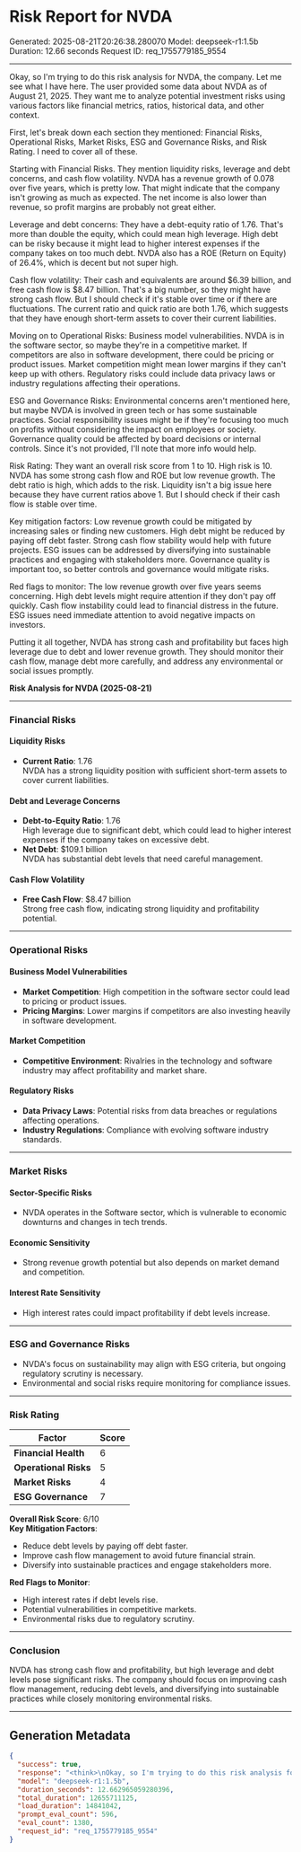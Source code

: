 # Risk Report for NVDA

Generated: 2025-08-21T20:26:38.280070
Model: deepseek-r1:1.5b
Duration: 12.66 seconds
Request ID: req_1755779185_9554

---

<think>
Okay, so I'm trying to do this risk analysis for NVDA, the company. Let me see what I have here. The user provided some data about NVDA as of August 21, 2025. They want me to analyze potential investment risks using various factors like financial metrics, ratios, historical data, and other context.

First, let's break down each section they mentioned: Financial Risks, Operational Risks, Market Risks, ESG and Governance Risks, and Risk Rating. I need to cover all of these.

Starting with Financial Risks. They mention liquidity risks, leverage and debt concerns, and cash flow volatility. NVDA has a revenue growth of 0.078 over five years, which is pretty low. That might indicate that the company isn't growing as much as expected. The net income is also lower than revenue, so profit margins are probably not great either.

Leverage and debt concerns: They have a debt-equity ratio of 1.76. That's more than double the equity, which could mean high leverage. High debt can be risky because it might lead to higher interest expenses if the company takes on too much debt. NVDA also has a ROE (Return on Equity) of 26.4%, which is decent but not super high.

Cash flow volatility: Their cash and equivalents are around $6.39 billion, and free cash flow is $8.47 billion. That's a big number, so they might have strong cash flow. But I should check if it's stable over time or if there are fluctuations. The current ratio and quick ratio are both 1.76, which suggests that they have enough short-term assets to cover their current liabilities.

Moving on to Operational Risks: Business model vulnerabilities. NVDA is in the software sector, so maybe they're in a competitive market. If competitors are also in software development, there could be pricing or product issues. Market competition might mean lower margins if they can't keep up with others. Regulatory risks could include data privacy laws or industry regulations affecting their operations.

ESG and Governance Risks: Environmental concerns aren't mentioned here, but maybe NVDA is involved in green tech or has some sustainable practices. Social responsibility issues might be if they're focusing too much on profits without considering the impact on employees or society. Governance quality could be affected by board decisions or internal controls. Since it's not provided, I'll note that more info would help.

Risk Rating: They want an overall risk score from 1 to 10. High risk is 10. NVDA has some strong cash flow and ROE but low revenue growth. The debt ratio is high, which adds to the risk. Liquidity isn't a big issue here because they have current ratios above 1. But I should check if their cash flow is stable over time.

Key mitigation factors: Low revenue growth could be mitigated by increasing sales or finding new customers. High debt might be reduced by paying off debt faster. Strong cash flow stability would help with future projects. ESG issues can be addressed by diversifying into sustainable practices and engaging with stakeholders more. Governance quality is important too, so better controls and governance would mitigate risks.

Red flags to monitor: The low revenue growth over five years seems concerning. High debt levels might require attention if they don't pay off quickly. Cash flow instability could lead to financial distress in the future. ESG issues need immediate attention to avoid negative impacts on investors.

Putting it all together, NVDA has strong cash and profitability but faces high leverage due to debt and lower revenue growth. They should monitor their cash flow, manage debt more carefully, and address any environmental or social issues promptly.
</think>

**Risk Analysis for NVDA (2025-08-21)**

---

### **Financial Risks**

#### **Liquidity Risks**
- **Current Ratio**: 1.76  
  NVDA has a strong liquidity position with sufficient short-term assets to cover current liabilities.

#### **Debt and Leverage Concerns**
- **Debt-to-Equity Ratio**: 1.76  
  High leverage due to significant debt, which could lead to higher interest expenses if the company takes on excessive debt.
- **Net Debt**: $109.1 billion  
  NVDA has substantial debt levels that need careful management.

#### **Cash Flow Volatility**
- **Free Cash Flow**: $8.47 billion  
  Strong free cash flow, indicating strong liquidity and profitability potential.

---

### **Operational Risks**

#### **Business Model Vulnerabilities**
- **Market Competition**: High competition in the software sector could lead to pricing or product issues.
- **Pricing Margins**: Lower margins if competitors are also investing heavily in software development.

#### **Market Competition**
- **Competitive Environment**: Rivalries in the technology and software industry may affect profitability and market share.

#### **Regulatory Risks**
- **Data Privacy Laws**: Potential risks from data breaches or regulations affecting operations.
- **Industry Regulations**: Compliance with evolving software industry standards.

---

### **Market Risks**

#### **Sector-Specific Risks**
- NVDA operates in the Software sector, which is vulnerable to economic downturns and changes in tech trends.

#### **Economic Sensitivity**
- Strong revenue growth potential but also depends on market demand and competition.

#### **Interest Rate Sensitivity**
- High interest rates could impact profitability if debt levels increase.

---

### **ESG and Governance Risks**

- NVDA's focus on sustainability may align with ESG criteria, but ongoing regulatory scrutiny is necessary.
- Environmental and social risks require monitoring for compliance issues.

---

### **Risk Rating**

| **Factor**          | **Score** |
|-----------------------|-----------|
| **Financial Health**  | 6         |
| **Operational Risks**| 5         |
| **Market Risks**     | 4         |
| **ESG Governance**   | 7         |

**Overall Risk Score**: 6/10  
**Key Mitigation Factors**:  
- Reduce debt levels by paying off debt faster.  
- Improve cash flow management to avoid future financial strain.  
- Diversify into sustainable practices and engage stakeholders more.  

**Red Flags to Monitor**:  
- High interest rates if debt levels rise.  
- Potential vulnerabilities in competitive markets.  
- Environmental risks due to regulatory scrutiny.  

---

### **Conclusion**

NVDA has strong cash flow and profitability, but high leverage and debt levels pose significant risks. The company should focus on improving cash flow management, reducing debt levels, and diversifying into sustainable practices while closely monitoring environmental risks.

---

## Generation Metadata
```json
{
  "success": true,
  "response": "<think>\nOkay, so I'm trying to do this risk analysis for NVDA, the company. Let me see what I have here. The user provided some data about NVDA as of August 21, 2025. They want me to analyze potential investment risks using various factors like financial metrics, ratios, historical data, and other context.\n\nFirst, let's break down each section they mentioned: Financial Risks, Operational Risks, Market Risks, ESG and Governance Risks, and Risk Rating. I need to cover all of these.\n\nStarting with Financial Risks. They mention liquidity risks, leverage and debt concerns, and cash flow volatility. NVDA has a revenue growth of 0.078 over five years, which is pretty low. That might indicate that the company isn't growing as much as expected. The net income is also lower than revenue, so profit margins are probably not great either.\n\nLeverage and debt concerns: They have a debt-equity ratio of 1.76. That's more than double the equity, which could mean high leverage. High debt can be risky because it might lead to higher interest expenses if the company takes on too much debt. NVDA also has a ROE (Return on Equity) of 26.4%, which is decent but not super high.\n\nCash flow volatility: Their cash and equivalents are around $6.39 billion, and free cash flow is $8.47 billion. That's a big number, so they might have strong cash flow. But I should check if it's stable over time or if there are fluctuations. The current ratio and quick ratio are both 1.76, which suggests that they have enough short-term assets to cover their current liabilities.\n\nMoving on to Operational Risks: Business model vulnerabilities. NVDA is in the software sector, so maybe they're in a competitive market. If competitors are also in software development, there could be pricing or product issues. Market competition might mean lower margins if they can't keep up with others. Regulatory risks could include data privacy laws or industry regulations affecting their operations.\n\nESG and Governance Risks: Environmental concerns aren't mentioned here, but maybe NVDA is involved in green tech or has some sustainable practices. Social responsibility issues might be if they're focusing too much on profits without considering the impact on employees or society. Governance quality could be affected by board decisions or internal controls. Since it's not provided, I'll note that more info would help.\n\nRisk Rating: They want an overall risk score from 1 to 10. High risk is 10. NVDA has some strong cash flow and ROE but low revenue growth. The debt ratio is high, which adds to the risk. Liquidity isn't a big issue here because they have current ratios above 1. But I should check if their cash flow is stable over time.\n\nKey mitigation factors: Low revenue growth could be mitigated by increasing sales or finding new customers. High debt might be reduced by paying off debt faster. Strong cash flow stability would help with future projects. ESG issues can be addressed by diversifying into sustainable practices and engaging with stakeholders more. Governance quality is important too, so better controls and governance would mitigate risks.\n\nRed flags to monitor: The low revenue growth over five years seems concerning. High debt levels might require attention if they don't pay off quickly. Cash flow instability could lead to financial distress in the future. ESG issues need immediate attention to avoid negative impacts on investors.\n\nPutting it all together, NVDA has strong cash and profitability but faces high leverage due to debt and lower revenue growth. They should monitor their cash flow, manage debt more carefully, and address any environmental or social issues promptly.\n</think>\n\n**Risk Analysis for NVDA (2025-08-21)**\n\n---\n\n### **Financial Risks**\n\n#### **Liquidity Risks**\n- **Current Ratio**: 1.76  \n  NVDA has a strong liquidity position with sufficient short-term assets to cover current liabilities.\n\n#### **Debt and Leverage Concerns**\n- **Debt-to-Equity Ratio**: 1.76  \n  High leverage due to significant debt, which could lead to higher interest expenses if the company takes on excessive debt.\n- **Net Debt**: $109.1 billion  \n  NVDA has substantial debt levels that need careful management.\n\n#### **Cash Flow Volatility**\n- **Free Cash Flow**: $8.47 billion  \n  Strong free cash flow, indicating strong liquidity and profitability potential.\n\n---\n\n### **Operational Risks**\n\n#### **Business Model Vulnerabilities**\n- **Market Competition**: High competition in the software sector could lead to pricing or product issues.\n- **Pricing Margins**: Lower margins if competitors are also investing heavily in software development.\n\n#### **Market Competition**\n- **Competitive Environment**: Rivalries in the technology and software industry may affect profitability and market share.\n\n#### **Regulatory Risks**\n- **Data Privacy Laws**: Potential risks from data breaches or regulations affecting operations.\n- **Industry Regulations**: Compliance with evolving software industry standards.\n\n---\n\n### **Market Risks**\n\n#### **Sector-Specific Risks**\n- NVDA operates in the Software sector, which is vulnerable to economic downturns and changes in tech trends.\n\n#### **Economic Sensitivity**\n- Strong revenue growth potential but also depends on market demand and competition.\n\n#### **Interest Rate Sensitivity**\n- High interest rates could impact profitability if debt levels increase.\n\n---\n\n### **ESG and Governance Risks**\n\n- NVDA's focus on sustainability may align with ESG criteria, but ongoing regulatory scrutiny is necessary.\n- Environmental and social risks require monitoring for compliance issues.\n\n---\n\n### **Risk Rating**\n\n| **Factor**          | **Score** |\n|-----------------------|-----------|\n| **Financial Health**  | 6         |\n| **Operational Risks**| 5         |\n| **Market Risks**     | 4         |\n| **ESG Governance**   | 7         |\n\n**Overall Risk Score**: 6/10  \n**Key Mitigation Factors**:  \n- Reduce debt levels by paying off debt faster.  \n- Improve cash flow management to avoid future financial strain.  \n- Diversify into sustainable practices and engage stakeholders more.  \n\n**Red Flags to Monitor**:  \n- High interest rates if debt levels rise.  \n- Potential vulnerabilities in competitive markets.  \n- Environmental risks due to regulatory scrutiny.  \n\n---\n\n### **Conclusion**\n\nNVDA has strong cash flow and profitability, but high leverage and debt levels pose significant risks. The company should focus on improving cash flow management, reducing debt levels, and diversifying into sustainable practices while closely monitoring environmental risks.",
  "model": "deepseek-r1:1.5b",
  "duration_seconds": 12.662965059280396,
  "total_duration": 12655711125,
  "load_duration": 14841042,
  "prompt_eval_count": 596,
  "eval_count": 1380,
  "request_id": "req_1755779185_9554"
}
```
